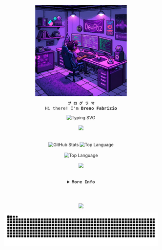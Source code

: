 
<br>
<br>
<br>

<div align="center">
  <img align="center" width="300px" heigth="170px" src="./img/meybackground.jpg" />
</div>

<div align="center">
  
  <b>`プ ロ グ ラ マ`</b>
  <samp>
      <br>
      Hi there! I'm <b>Breno Fabrizio</b>
  </samp>
</div>

<div align="center" width="100%">
  <img src="https://readme-typing-svg.demolab.com?font=Iosevka&color=FC54F7&width=900&size=22&center=true&lines=I+am+from+Brazil;I'm+a+student+of+Computer+Science;I'm+also+a+Developer+FullStack;Be+welcome!" alt="Typing SVG"/>
</div>

<br>

<div align="center">
  <img src="https://img.shields.io/badge/DevFbz-black" />
</div>
      
<br>
<br>
      
<div align="center">
  <img height=180 align="center" alt="GitHub Stats" src="https://github-readme-stats.vercel.app/api/?username=DevFbz&show_icons=true&count_private=true&rank_icon=github&theme=tokyonight&font=Iosevka"/>
  <img height=180 align="center" alt="Top Language" src="https://github-readme-stats.vercel.app/api/top-langs/?username=DevFbz&layout=compact&font=Iosevka&langs_count=16&theme=tokyonight"/>
  <br>
  <br>
  <img align="center" alt="Top Language" src="http://github-profile-summary-cards.vercel.app/api/cards/profile-details?username=DevFbz&theme=tokyonight"/>
</div>

<div align="center" style="display: inline_block"><br>
 <img  src="https://skillicons.dev/icons?i=git,python,java,windows,linux,c,bash,mysql,mongo,vscode,visualstudio,html,css,javascript,dotnet,figma,js,mysql,ps"/>
  <!-- <img width="40" src="https://cdn.jsdelivr.net/gh/devicons/devicon@latest/icons/cplusplus/cplusplus-original.svg" />
  <img width="40" src="https://cdn.jsdelivr.net/gh/devicons/devicon@latest/icons/javascript/javascript-original.svg" />
  <img width="40" src="https://cdn.jsdelivr.net/gh/devicons/devicon@latest/icons/html5/html5-original.svg" />
  <img width="40" src="https://cdn.jsdelivr.net/gh/devicons/devicon@latest/icons/css3/css3-original.svg" />
  <img width="40" src="https://cdn.jsdelivr.net/gh/devicons/devicon@latest/icons/bootstrap/bootstrap-original.svg" />
  <img width="40" src="https://cdn.jsdelivr.net/gh/devicons/devicon@latest/icons/postgresql/postgresql-original.svg">
  <img width="40" src="https://cdn.jsdelivr.net/gh/devicons/devicon@latest/icons/arduino/arduino-original.svg" />
  <img width="40" src="https://cdn.jsdelivr.net/gh/devicons/devicon@latest/icons/git/git-original.svg" />
  <img width="40" src="https://cdn.jsdelivr.net/gh/devicons/devicon@latest/icons/python/python-original.svg" />
  <img width="40" src="https://cdn.jsdelivr.net/gh/devicons/devicon@latest/icons/matlab/matlab-original.svg" />
  <img width="40" src="https://cdn.jsdelivr.net/gh/devicons/devicon@latest/icons/java/java-original.svg" />
  <img width="40" src="https://cdn.jsdelivr.net/gh/devicons/devicon@latest/icons/photoshop/photoshop-original.svg" />
  <img width="40" src="https://cdn.jsdelivr.net/gh/devicons/devicon@latest/icons/figma/figma-original.svg" /> -->
  
</div>

<br>
<br>

<details align="center">  
  <summary>
      <samp>
        <b>More Info</b>
      </samp>
  </summary>
  
<br>

##

<br>

<div align="center">
  <samp>
    <b>
      Contact me:
    </b>
  </samp>
  <br>
  <br>

  [![Gmail](https://img.shields.io/badge/Gmail-755b25?style=for-the-badge&logo=gmail&logoColor=fff)](mailto:brenofabrizio2018@gmail.com)
  [![Instagram](https://img.shields.io/badge/Instagram-755b25?style=for-the-badge&logo=instagram&logoColor=fff)](https://www.instagram.com/b.fabrizio7/?next=%2F)
  [![Linkedin](https://img.shields.io/badge/LinkedIn-755b25?style=for-the-badge&logo=linkedin&logoColor=fff)](https://www.linkedin.com/in/breno-fabrizio-92b701221/)
  
</div>



  

<br>

</details>

##

<br>

<div align="center">
  <p align="center"><img align="center" src="https://komarev.com/ghpvc/?username=DevFbz&abbreviated=true&style=flat-square&color=755b25" /></p> 
</div>

<div align="center">
 <picture align="center">
  <source media="(prefers-color-scheme: dark)" srcset="https://raw.githubusercontent.com/DevFbz/DevFbz/output/github-contribution-grid-snake-dark.svg">
  <source media="(prefers-color-scheme: light)" srcset="https://raw.githubusercontent.com/DevFbz/DevFbz/output/github-contribution-grid-snake-dark.svg">
  <img align="center" alt="github contribution grid snake animation" src="https://raw.githubusercontent.com/fabiuladorafael/fabiuladorafael/output/github-contribution-grid-snake.svg">
</picture>
 </div>
<br>
<br>
<br>
